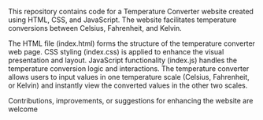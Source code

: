 This repository contains code for a Temperature Converter website created using HTML, CSS, and JavaScript. The website facilitates temperature conversions between Celsius, Fahrenheit, and Kelvin.

The HTML file (index.html) forms the structure of the temperature converter web page.
CSS styling (index.css) is applied to enhance the visual presentation and layout.
JavaScript functionality (index.js) handles the temperature conversion logic and interactions.
The temperature converter allows users to input values in one temperature scale (Celsius, Fahrenheit, or Kelvin) and instantly view the converted values in the other two scales.

Contributions, improvements, or suggestions for enhancing the website are welcome
